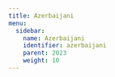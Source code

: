 ```yaml
---
title: Azerbaijani
menu:
  sidebar:
    name: Azerbaijani
    identifier: azerbaijani
    parent: 2023
    weight: 10
---
```

